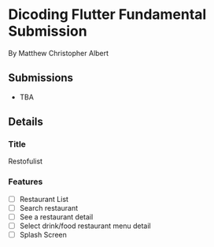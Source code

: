 # Dicoding Flutter Fundamental Submission

By Matthew Christopher Albert

## Submissions

- TBA

## Details
 
### Title

Restofulist

### Features

- [ ] Restaurant List
- [ ] Search restaurant
- [ ] See a restaurant detail
- [ ] Select drink/food restaurant menu detail
- [ ] Splash Screen
